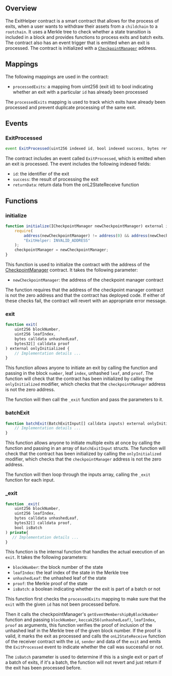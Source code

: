 ## Overview

The ExitHelper contract is a smart contract that allows for the process of
exits, when a user wants to withdraw their assets from a `childchain` to a
`rootchain`. It uses a Merkle tree to check whether a state transition is included
in a block and provides functions to process exits and batch exits. The contract
also has an event trigger that is emitted when an exit is processed. The contract
is initialized with a [`CheckpointManager`](checkpoint-manager.md) address.

## Mappings

The following mappings are used in the contract:

- `processedExits`: a mapping from uint256 (exit id) to bool indicating whether an
  exit with a particular `id` has already been processed

The `processedExits` mapping is used to track which exits have already been processed and
prevent duplicate processing of the same exit.

## Events

### ExitProcessed

```js
event ExitProcessed(uint256 indexed id, bool indexed success, bytes returnData);
```

The contract includes an event called `ExitProcessed`, which is emitted when an exit
is processed. The event includes the following indexed fields:

- `id`: the identifier of the exit
- `success`: the result of processing the exit
- `returnData`: return data from the onL2StateReceive function

## Functions

### initialize

```js
function initialize(ICheckpointManager newCheckpointManager) external initializer {
    require(
        address(newCheckpointManager) != address(0) && address(newCheckpointManager).code.length != 0,
        "ExitHelper: INVALID_ADDRESS"
    );
    checkpointManager = newCheckpointManager;
}
```

This function is used to initialize the contract with the address of the
[CheckpointManager](checkpoint-manager.md) contract. It takes the following parameter:

- `newCheckpointManager`: the address of the checkpoint manager contract

The function requires that the address of the checkpoint manager contract is not the
zero address and that the contract has deployed code. If either of these checks fail,
the contract will revert with an appropriate error message.

### exit

```js
function exit(
    uint256 blockNumber,
    uint256 leafIndex,
    bytes calldata unhashedLeaf,
    bytes32[] calldata proof
) external onlyInitialized {
    // Implementation details ...
}
```

This function allows anyone to initiate an exit by calling the function
and passing in the block `number`, leaf `index`, unhashed `leaf`, and `proof`.
The function will check that the contract has been initialized by calling the
`onlyInitialized` modifier, which checks that the `checkpointManager` address
is not the zero address.

The function will then call the `_exit` function and pass the parameters to it.

### batchExit

```js
function batchExit(BatchExitInput[] calldata inputs) external onlyInitialized{
    // Implementation details ...
}
```

This function allows anyone to initiate multiple exits at once by calling the
function and passing in an array of `BatchExitInput` structs. The function will
check that the contract has been initialized by calling the `onlyInitialized` modifier,
which checks that the `checkpointManager` address is not the zero address.

The function will then loop through the inputs array, calling the `_exit` function for
each input.

### _exit

```js
function _exit(
    uint256 blockNumber,
    uint256 leafIndex,
    bytes calldata unhashedLeaf,
    bytes32[] calldata proof,
    bool isBatch
) private{
   // Implementation details ...
}
```

This function is the internal function that handles the actual execution of an `exit`.
It takes the following parameters:

- `blockNumber`: the block number of the state
- `leafIndex`: the leaf index of the state in the Merkle tree
- `unhashedLeaf`: the unhashed leaf of the state
- `proof`: the Merkle proof of the state
- `isBatch`: a boolean indicating whether the exit is part of a batch or not

This function first checks the `processedExits` mapping to make sure that the `exit`
with the given `id` has not been processed before.

Then it calls the checkpointManager's `getEventMembershipByBlockNumber` function and
passing `blockNumber`, `keccak256(unhashedLeaf)`, `leafIndex`, `proof` as arguments,
this function verifies the proof of inclusion of the unhashed leaf in the Merkle tree
of the given block number. If the proof is valid, it marks the exit as processed and
calls the `onL2StateReceive` function of the receiver contract with the `id`, `sender`
and data of the `exit` and emits the `ExitProcessed` event to indicate whether the call
was successful or not.

The `isBatch` parameter is used to determine if this is a single exit or part of a batch
of exits, if it's a batch, the function will not revert and just return if the exit has
been processed before.
